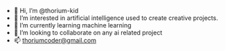 - 👋 Hi, I’m @thorium-kid
- 👀 I’m interested in artificial intelligence used to create creative projects.
- 🌱 I’m currently learning machine learning
- 💞️ I’m looking to collaborate on any ai related project
- 📫 thoriumcoder@gmail.com

<!---
thorium-kid/thorium-kid is a ✨ special ✨ repository because its `README.md` (this file) appears on your GitHub profile.
You can click the Preview link to take a look at your changes.
--->

